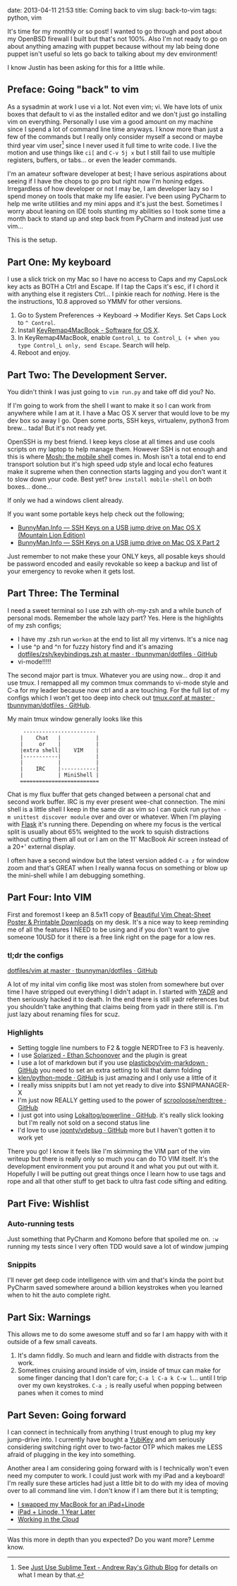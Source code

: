 date: 2013-04-11 21:53
title: Coming back to vim
slug: back-to-vim
tags: python, vim

It's time for my monthly or so post! I wanted to go through and post about my OpenBSD firewall I built but that's not 100%. Also I'm not ready to go on about anything amazing with puppet  because without my lab being done puppet isn't useful so lets go back to talking about my dev environment!

I know Justin has been asking for this for a little while.

## Preface: Going "back" to vim
As a sysadmin at work I use vi a lot. Not even vim; vi. We have lots of unix boxes that default to vi as the installed editor and we don't just go installing vim on everything. Personally I use vim a good amount on my machine since I spend a lot of command line time anyways. I know more than just a few of the commands but I really only consider myself a second or maybe third year vim user[^YEARS] since I never used it full time to write code. I live the motion and use things like `ci[` and `C-v 5j x` but I still fail to use multiple registers, buffers, or tabs… or even the leader commands.

[^YEARS]: See [Just Use Sublime Text - Andrew Ray's Github Blog](http://delvarworld.github.io/blog/2013/03/16/just-use-sublime-text/) for details on what I mean by that.

I'm an amateur software developer at best; I have serious aspirations about seeing if I have the chops to go pro but right now I'm honing edges. Irregardless of how developer or not I may be, I am developer lazy so I spend money on tools that make my life easier. I've been using PyCharm to help me write utilities and my mini apps and it's just the best. Sometimes I worry about leaning on IDE tools stunting my abilities so I took some time a month back to stand up and step back from PyCharm and instead just use vim…

This is the setup.

## Part One: My keyboard
I use a slick trick on my Mac so I have no access to Caps and my CapsLock key acts as BOTH a Ctrl and Escape. If I tap the Caps it's esc, if I chord it with anything else it registers Ctrl… I pinkie reach for *nothing*. Here is the the instructions, 10.8 approved so YMMV for other versions.

1. Go to System Preferences -> Keyboard -> Modifier Keys. Set Caps Lock to `^ Control`.
2. Install [KeyRemap4MacBook - Software for OS X](http://pqrs.org/macosx/keyremap4macbook/).
3. In KeyRemap4MacBook, enable `Control_L to Control_L (+ when you type Control_L only, send Escape`. Search will help.
4. Reboot and enjoy.

## Part Two: The Development Server.

You didn't think I was just going to `vim run.py` and take off did you? No.

If I'm going to work from the shell I want to make it so I can work from anywhere while I am at it. I have a  Mac OS X server that would love to be my dev box so away I go. Open some ports, SSH keys, virtualenv, python3 from brew… tada! But it's not ready yet.

OpenSSH is my best friend. I keep keys close at all times and use cools scripts on my laptop to help manage them. However SSH is not enough and this is where [Mosh: the mobile shell](http://mosh.mit.edu/) comes in. Mosh isn't a total end to end transport solution but it's high speed udp style and local echo features make it supreme when then connection starts lagging and you don't want it to slow down your code. Best yet? `brew install mobile-shell` on both boxes… done…

If only we had a windows client already.

If you want some portable keys help check out the following;

* [BunnyMan.Info — SSH Keys on a USB jump drive on Mac OS X (Mountain Lion Edition)](/posts/2013/Feb/25/ssh-on-usb-on-mac-os-x/)
* [BunnyMan.Info — SSH Keys on a USB jump drive on Mac OS X Part 2](/posts/2013/Mar/07/ssh-on-usb-on-mac-os-x-scripts/)

Just remember to not make these your ONLY keys, all posable keys should be password encoded and easily revokable so keep a backup and list of your emergency to revoke when it gets lost.

## Part Three: The Terminal
I need a sweet terminal so I use zsh with oh-my-zsh and a while bunch of personal mods. Remember the whole lazy part? Yes. Here is the highlights of my zsh configs;

- I have my .zsh run `workon` at the end to list all my virtenvs. It's a nice nag
- I use ^p and ^n for fuzzy history find and it's amazing [dotfiles/zsh/keybindings.zsh at master · tbunnyman/dotfiles · GitHub](https://github.com/tbunnyman/dotfiles/blob/master/zsh/keybindings.zsh#L20-L21)
- vi-mode!!!!! 

The second major part is tmux. Whatever you are using now… drop it and use tmux. I remapped all my common tmux commands to vi-mode style and C-a for my leader because now ctrl and a are touching. For the full list of my configs which I won't get too deep into check out [tmux.conf at master · tbunnyman/dotfiles · GitHub](https://github.com/tbunnyman/dotfiles/blob/master/tmux/tmux.conf.symlink).

My main tmux window generally looks like this

		 -----------------------
		|    Chat   |           |
		|     or    |           |
		|extra shell|    VIM    |
		|-----------|           |
		|           |           |
		|    IRC    |-----------|
		|           | MiniShell |
		=========================

Chat is my flux buffer that gets changed between a personal chat and second work buffer. IRC is my ever present wee-chat connection. The mini shell is a little shell I keep in the same dir as vim so I can quick run `python -m unittest discover module` over and over or whatever. When I'm playing with [Flask](http://flask.pocoo.org/) it's running there. Depending on where my focus is the vertical split is usually about 65% weighted to the work to squish distractions without cutting them all out or I am on the 11' MacBook Air screen instead of a 20+' external display.

I often have a second window but the latest version added `C-a z` for window zoom and that's GREAT when I really wanna focus on something or blow up the mini-shell while I am debugging something.

## Part Four: Into VIM
First and foremost I keep an 8.5x11 copy of [Beautiful Vim Cheat-Sheet Poster & Printable Downloads](http://vimcheatsheet.com/) on my desk. It's a nice way to keep reminding me of all the features I NEED to be using and if you don't want to give someone 10USD for it there is a free link right on the page for a low res.

### tl;dr the configs
[dotfiles/vim at master · tbunnyman/dotfiles · GitHub](https://github.com/tbunnyman/dotfiles/tree/master/vim)

A lot of my inital vim config like most was stolen from somewhere but over time I have stripped out everything I didn't adapt in. I started with [YADR](http://skwp.github.io/dotfiles/) and then seriously hacked it to death. In the end there is still yadr references but you shouldn't take anything that claims being from yadr in there still is. I'm just lazy about renaming files for scuz.

### Highlights
* Setting toggle line numbers to F2 & toggle NERDTree to F3 is heavenly.
* I use [Solarized - Ethan Schoonover](http://ethanschoonover.com/solarized) and the plugin is great
* I use a lot of markdown but if you use [plasticboy/vim-markdown · GitHub](https://github.com/plasticboy/vim-markdown) you need to set an extra setting to kill that damn folding
* [klen/python-mode · GitHub](https://github.com/klen/python-mode) is just amazing and I only use a little of it
* I really miss snippits but I am not yet ready to dive into $SNIPMANAGER-X
* I'm just now REALLY getting used to the power of [scrooloose/nerdtree · GitHub](https://github.com/scrooloose/nerdtree)
* I just got into using [Lokaltog/powerline · GitHub](https://github.com/Lokaltog/powerline). it's really slick looking but I'm really not sold on a second status line
* I'd love to use [joonty/vdebug · GitHub](https://github.com/joonty/vdebug) more but I haven't gotten it to work yet

There you go! I know it feels like I'm skimming the VIM part of the vim writeup but there is really only so much you can do TO VIM itself. It's the development environment you put around it and what you put out with it. Hopefully I will be putting out great things once I learn how to use tags and rope and all that other stuff to get back to ultra fast code sifting and editing.

## Part Five: Wishlist
### Auto-running tests
Just something that PyCharm and Komono before that spoiled me on. `:w` running my tests since I very often TDD would save a lot of window jumping

### Snippits
I'll never get deep code intelligence with vim and that's kinda the point but PyCharm saved somewhere around a billion keystrokes when you learned when to hit the auto complete right.

## Part Six: Warnings
This allows me to do some awesome stuff and so far I am happy with with it outside of a few small caveats.

1. It's damn fiddly. So much and learn and fiddle with distracts from the work.
2. Sometimes cruising around inside of vim, inside of tmux can make for some finger dancing that I don't care for; `C-a l C-a k C-w l`… until I trip over my own keystrokes. `C-a ;` is really useful when popping between panes when it comes to mind

## Part Seven: Going forward
I can connect in technically from anything I trust enough to plug my key jump-drive into. I currently have bought a [YubiKey](http://www.yubico.com/) and am seriously considering switching right over to two-factor OTP which makes me LESS afraid of plugging in the key into something.

Another area I am considering going forward with is I technically won't even need my computer to work. I could just work with my iPad and a keyboard! I'm really sure these articles had just a little bit to do with my idea of moving over to all command line vim. I don't know if I am there but it is tempting;

* [I swapped my MacBook for an iPad+Linode](http://yieldthought.com/post/12239282034/swapped-my-macbook-for-an-ipad)
* [iPad + Linode, 1 Year Later](http://yieldthought.com/post/31857050698/ipad-linode-1-year-later)
* [Working in the Cloud](http://yieldthought.com/post/42450188171/working-in-the-cloud)

* * * * * * * * * *

Was this more in depth than you expected? Do you want more? Lemme know.
